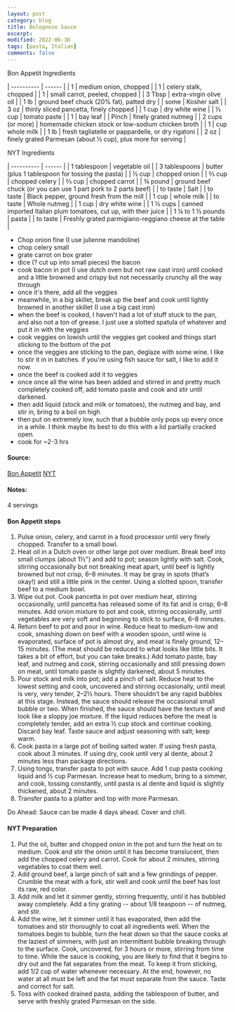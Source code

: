 ```yaml
---
layout: post
category: blog
title: Bolognese Sauce
excerpt:
modified: 2022-06-30
tags: [pasta, Italian]
comments: false
---
```


Bon Appetit Ingredients

| ---------- | ------ |
| 1 | medium onion, chopped |
| 1 | celery stalk, chopped |
| 1 | small carrot, peeled, chopped |
| 3 Tbsp | extra-virgin olive oil |
| 1 lb | ground beef chuck (20% fat), patted dry |
| some | Kosher salt |
| 3 oz | thinly sliced pancetta, finely chopped |
| 1 cup | dry white wine |
| ⅓ cup | tomato paste |
| 1 | bay leaf |
| Pinch | finely grated nutmeg |
| 2 cups (or more) | homemade chicken stock or low-sodium chicken broth |
| 1 | cup whole milk |
| 1 lb | fresh tagliatelle or pappardelle, or dry rigatoni |
| 2 oz | finely grated Parmesan (about ½ cup), plus more for serving |


NYT Ingredients

| ---------- | ------ |
| 1 tablespoon | vegetable oil |
| 3 tablespoons | butter (plus 1 tablespoon for tossing the pasta) |
| ½ cup | chopped onion |
| ⅔ cup | chopped celery |
| ⅔ cup  | chopped carrot |
| ¾ pound | ground beef chuck (or you can use 1 part pork to 2 parts beef) |
| to taste | Salt |
| to taste | Black pepper, ground fresh from the mill |
| 1 cup  | whole milk |
| to taste | Whole nutmeg |
| 1 cup  | dry white wine |
| 1 ½ cups | canned imported Italian plum tomatoes, cut up, with their juice |
| 1 ¼ to 1 ½ pounds | pasta |
| to taste | Freshly grated parmigiano-reggiano cheese at the table |


- Chop onion fine (I use julienne mandoline)
- chop celery small
- grate carrot on box grater
- dice (? cut up into small pieces) the bacon
- cook bacon in pot (I use dutch oven but not raw cast iron) until cooked and a little browned and crispy but not necessarily crunchy all the way through
- once it's there, add all the veggies
- meanwhile, in a big skillet, break up the beef and cook until lightly browned in another skillet (I use a big cast iron)
- when the beef is cooked, I haven't had a lot of stuff stuck to the pan, and also not a ton of grease. I just use a slotted spatula of whatever and put it in with the veggies
- cook veggies on lowish until the veggies get cooked and things start sticking to the bottom of the pot
- once the veggies are sticking to the pan, deglaze with some wine. I like to stir it in in batches. if you're using fish sauce for salt, I like to add it now.
- once the beef is cooked add it to veggies
- once once all the wine has been added and stirred in and pretty much completely cooked off, add tomato paste and cook and stir until darkened.
- then add liquid (stock and milk or tomatoes), the nutmeg and bay, and stir in, bring to a boil on high
- then put on extremely low, such that a bubble only pops up every once in a while. I think maybe its best to do this with a lid partially cracked open.
- cook for ~2-3 hrs


#### Source:
[Bon Appetit](https://www.bonappetit.com/recipe/bas-best-bolognese)
[NYT](https://cooking.nytimes.com/recipes/1015181-marcella-hazans-bolognese-sauce)

#### Notes:
4 servings


#### Bon Appetit steps
1. Pulse onion, celery, and carrot in a food processor until very finely chopped. Transfer to a small bowl.
2. Heat oil in a Dutch oven or other large pot over medium. Break beef into small clumps (about 1½") and add to pot; season lightly with salt. Cook, stirring occasionally but not breaking meat apart, until beef is lightly browned but not crisp, 6–8 minutes. It may be gray in spots (that’s okay!) and still a little pink in the center. Using a slotted spoon, transfer beef to a medium bowl.
3. Wipe out pot. Cook pancetta in pot over medium heat, stirring occasionally, until pancetta has released some of its fat and is crisp, 6–8 minutes. Add onion mixture to pot and cook, stirring occasionally, until vegetables are very soft and beginning to stick to surface, 6–8 minutes.
4. Return beef to pot and pour in wine. Reduce heat to medium-low and cook, smashing down on beef with a wooden spoon, until wine is evaporated, surface of pot is almost dry, and meat is finely ground, 12–15 minutes. (The meat should be reduced to what looks like little bits. It takes a bit of effort, but you can take breaks.) Add tomato paste, bay leaf, and nutmeg and cook, stirring occasionally and still pressing down on meat, until tomato paste is slightly darkened, about 5 minutes.
5. Pour stock and milk into pot; add a pinch of salt. Reduce heat to the lowest setting and cook, uncovered and stirring occasionally, until meat is very, very tender, 2–2½ hours. There shouldn’t be any rapid bubbles at this stage. Instead, the sauce should release the occasional small bubble or two. When finished, the sauce should have the texture of and look like a sloppy joe mixture. If the liquid reduces before the meat is completely tender, add an extra ½ cup stock and continue cooking. Discard bay leaf. Taste sauce and adjust seasoning with salt; keep warm.
6. Cook pasta in a large pot of boiling salted water. If using fresh pasta, cook about 3 minutes. If using dry, cook until very al dente, about 2 minutes less than package directions.
7. Using tongs, transfer pasta to pot with sauce. Add 1 cup pasta cooking liquid and ½ cup Parmesan. Increase heat to medium, bring to a simmer, and cook, tossing constantly, until pasta is al dente and liquid is slightly thickened, about 2 minutes.
8. Transfer pasta to a platter and top with more Parmesan.

Do Ahead: Sauce can be made 4 days ahead. Cover and chill.


#### NYT Preparation
1. Put the oil, butter and chopped onion in the pot and turn the heat on to medium. Cook and stir the onion until it has become translucent, then add the chopped celery and carrot. Cook for about 2 minutes, stirring vegetables to coat them well.
2. Add ground beef, a large pinch of salt and a few grindings of pepper. Crumble the meat with a fork, stir well and cook until the beef has lost its raw, red color.
3. Add milk and let it simmer gently, stirring frequently, until it has bubbled away completely. Add a tiny grating -- about 1/8 teaspoon -- of nutmeg, and stir.
4. Add the wine, let it simmer until it has evaporated, then add the tomatoes and stir thoroughly to coat all ingredients well. When the tomatoes begin to bubble, turn the heat down so that the sauce cooks at the laziest of simmers, with just an intermittent bubble breaking through to the surface. Cook, uncovered, for 3 hours or more, stirring from time to time. While the sauce is cooking, you are likely to find that it begins to dry out and the fat separates from the meat. To keep it from sticking, add 1/2 cup of water whenever necessary. At the end, however, no water at all must be left and the fat must separate from the sauce. Taste and correct for salt.
5. Toss with cooked drained pasta, adding the tablespoon of butter, and serve with freshly grated Parmesan on the side.
